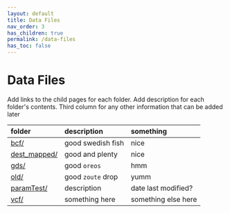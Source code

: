 ```yaml
---
layout: default
title: Data Files
nav_order: 3
has_children: true
permalink: /data-files
has_toc: false
---
```


# Data Files
Add links to the child pages for each folder. Add description for each folder's contents.
Third column for any other information that can be added later

| folder                                  | description       | something |
|:----------------------------------------|:------------------|:----------|
| [bcf/](/data-files/bcf)                 | good swedish fish | nice  |
| [dest_mapped/](/data-files/dest-mapped) | good and plenty   | nice  |
| [gds/](/data-files/gds)                 | good `oreos`      | hmm   |
| [old/](/data-files/old)                 | good `zoute` drop | yumm  |
| [paramTest/](/data-files/paramTest)     | description       | date last modified?  |
| [vcf/](/data-files/vcf)                 | something here    | something else here  |
